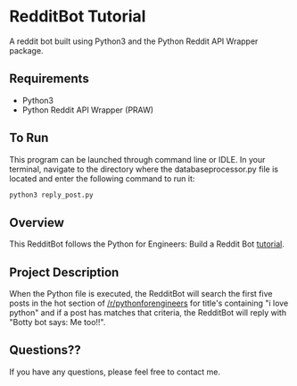 # RedditBot Tutorial

A reddit bot built using Python3 and the Python Reddit API Wrapper package.

## Requirements
- Python3
- Python Reddit API Wrapper (PRAW)

## To Run
This program can be launched through command line or IDLE. In your terminal, navigate to the directory where the databaseprocessor.py file is located and enter the following command to run it:
```sh
python3 reply_post.py
```

## Overview
This RedditBot follows the Python for Engineers: Build a Reddit Bot [tutorial](http://pythonforengineers.com/build-a-reddit-bot-part-1/).

## Project Description
When the Python file is executed, the RedditBot will search the first five posts in the hot section of [/r/pythonforengineers](http://www.reddit.com/r/pythonforengineers) for title's containing "i love python" and if a post has matches that criteria, the RedditBot will reply with "Botty bot says: Me too!!".

## Questions??
If you have any questions, please feel free to contact me.

